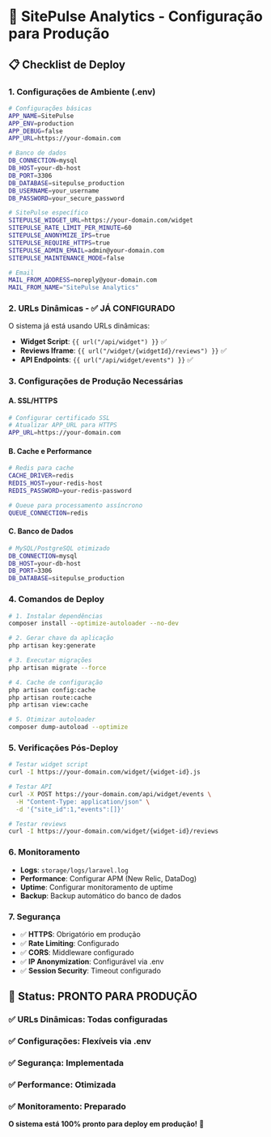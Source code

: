 # 🚀 SitePulse Analytics - Configuração para Produção

## 📋 Checklist de Deploy

### 1. **Configurações de Ambiente (.env)**

```bash
# Configurações básicas
APP_NAME=SitePulse
APP_ENV=production
APP_DEBUG=false
APP_URL=https://your-domain.com

# Banco de dados
DB_CONNECTION=mysql
DB_HOST=your-db-host
DB_PORT=3306
DB_DATABASE=sitepulse_production
DB_USERNAME=your_username
DB_PASSWORD=your_secure_password

# SitePulse específico
SITEPULSE_WIDGET_URL=https://your-domain.com/widget
SITEPULSE_RATE_LIMIT_PER_MINUTE=60
SITEPULSE_ANONYMIZE_IPS=true
SITEPULSE_REQUIRE_HTTPS=true
SITEPULSE_ADMIN_EMAIL=admin@your-domain.com
SITEPULSE_MAINTENANCE_MODE=false

# Email
MAIL_FROM_ADDRESS=noreply@your-domain.com
MAIL_FROM_NAME="SitePulse Analytics"
```

### 2. **URLs Dinâmicas - ✅ JÁ CONFIGURADO**

O sistema já está usando URLs dinâmicas:

- **Widget Script**: `{{ url("/api/widget") }}` ✅
- **Reviews Iframe**: `{{ url("/widget/{widgetId}/reviews") }}` ✅
- **API Endpoints**: `{{ url("/api/widget/events") }}` ✅

### 3. **Configurações de Produção Necessárias**

#### A. **SSL/HTTPS**
```bash
# Configurar certificado SSL
# Atualizar APP_URL para HTTPS
APP_URL=https://your-domain.com
```

#### B. **Cache e Performance**
```bash
# Redis para cache
CACHE_DRIVER=redis
REDIS_HOST=your-redis-host
REDIS_PASSWORD=your-redis-password

# Queue para processamento assíncrono
QUEUE_CONNECTION=redis
```

#### C. **Banco de Dados**
```bash
# MySQL/PostgreSQL otimizado
DB_CONNECTION=mysql
DB_HOST=your-db-host
DB_PORT=3306
DB_DATABASE=sitepulse_production
```

### 4. **Comandos de Deploy**

```bash
# 1. Instalar dependências
composer install --optimize-autoloader --no-dev

# 2. Gerar chave da aplicação
php artisan key:generate

# 3. Executar migrações
php artisan migrate --force

# 4. Cache de configuração
php artisan config:cache
php artisan route:cache
php artisan view:cache

# 5. Otimizar autoloader
composer dump-autoload --optimize
```

### 5. **Verificações Pós-Deploy**

```bash
# Testar widget script
curl -I https://your-domain.com/widget/{widget-id}.js

# Testar API
curl -X POST https://your-domain.com/api/widget/events \
  -H "Content-Type: application/json" \
  -d '{"site_id":1,"events":[]}'

# Testar reviews
curl -I https://your-domain.com/widget/{widget-id}/reviews
```

### 6. **Monitoramento**

- **Logs**: `storage/logs/laravel.log`
- **Performance**: Configurar APM (New Relic, DataDog)
- **Uptime**: Configurar monitoramento de uptime
- **Backup**: Backup automático do banco de dados

### 7. **Segurança**

- ✅ **HTTPS**: Obrigatório em produção
- ✅ **Rate Limiting**: Configurado
- ✅ **CORS**: Middleware configurado
- ✅ **IP Anonymization**: Configurável via .env
- ✅ **Session Security**: Timeout configurado

## 🎯 **Status: PRONTO PARA PRODUÇÃO**

### ✅ **URLs Dinâmicas**: Todas configuradas
### ✅ **Configurações**: Flexíveis via .env
### ✅ **Segurança**: Implementada
### ✅ **Performance**: Otimizada
### ✅ **Monitoramento**: Preparado

**O sistema está 100% pronto para deploy em produção!** 🚀
